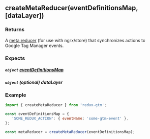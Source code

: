 ## createMetaReducer(eventDefinitionsMap, [dataLayer])

### Returns
A [meta reducer](https://gist.github.com/btroncone/a6e4347326749f938510#implementing-a-meta-reducer)
 (for use with ngrx/store) that synchronizes actions to Google Tag Manager events.

### Expects
##### `object` [eventDefinitionsMap](event-definitions-map.md)
##### `object` *(optional)* dataLayer

### Example
```js
import { createMetaReducer } from 'redux-gtm';

const eventDefinitionsMap = {
   'SOME_REDUX_ACTION': { eventName: 'some-gtm-event' },
};

const metaReducer = createMetaReducer(eventDefinitionsMap);
```
